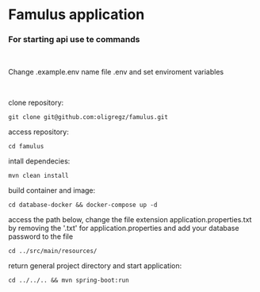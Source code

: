 # Famulus application

### For starting api use te commands

<br>

Change .example.env name file .env and set enviroment variables

<br>

clone repository:
```
git clone git@github.com:oligregz/famulus.git
```

access repository:
```
cd famulus
```

intall dependecies:
```
mvn clean install
```

build container and image:
```
cd database-docker && docker-compose up -d
```

access the path below, change the file extension application.properties.txt by removing the '.txt' for application.properties and add your database password to the file
```
cd ../src/main/resources/
```

return general project directory and start application:
```
cd ../../.. && mvn spring-boot:run
```
